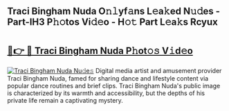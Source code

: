## Traci Bingham Nuda O𝚗𝚕yf𝚊ns L𝚎a𝚔ed N𝚞𝚍es - Part-lH3 P𝚑𝚘tos Vi𝚍𝚎o - H𝚘𝚝 Part L𝚎a𝚔s Rcyux

# <h2><a href="http://kf2xj8.oniu.top/?m=Traci+Bingham+Nuda">🔗👉 🔴 Traci Bingham Nuda P𝚑ot𝚘𝚜 V𝚒d𝚎o</a></h2>

[![Traci Bingham Nuda Nu𝚍e𝚜](https://i.imgur.com/0qMVB7G.gif)](http://kf2xj8.oniu.top/?m=Traci+Bingham+Nuda)
Digital media artist and amusement provider Traci Bingham Nuda, famed for sharing dance and lifestyle content via popular dance routines and brief clips. Traci Bingham Nuda's public image is characterized by its warmth and accessibility, but the depths of his private life remain a captivating mystery.  
